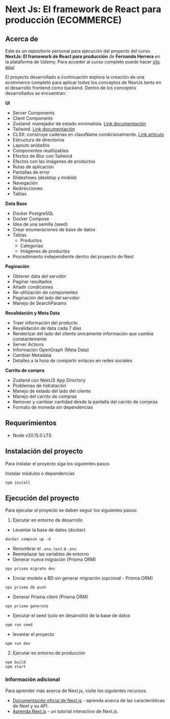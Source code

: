 # Next Js: El framework de React para producción (ECOMMERCE)

## Acerca de

Este es un repositorio personal para ejecución del proyecto del curso **NextJs: El framework de React para producción** de **Fernando Herrera** en la plataforma de Udemy. Para acceder al curso completo puede hacer [clic aquí](https://www.udemy.com/course/nextjs-fh/)

El proyecto desarrollado a continuación explora la creación de una ecommerce completo para aplicar todos los conceptos de NextJs tanto en el desarrollo frontend como backend. Dentro de los conceptos desarrollados se encuentran:

**UI**

- Server Components
- Client Components
- Zustand: manejador de estado minimalista. [Link documentación](https://docs.pmnd.rs/zustand/getting-started/introduction)
- Tailwind. [Link documentación](https://tailwindcss.com/docs/installation)
- CLSX: construye cadenas en className condicionalmente. [Link artículo](https://medium.com/@fortune.nwuneke/an-extensive-tutorial-on-using-clsx-in-react-projects-5e41205df8e2)
- Estructura de directorios
- Layouts anidados
- Componentes reutilizables
- Efectos de Blur con Tailwind
- Efectos con las imágenes de productos
- Rutas de aplicación
- Pantallas de error
- Slideshows (desktop y mobile)
- Navegación
- Redirecciones
- Tablas

**Data Base**

- Docker PostgreSQL
- Docker Compose
- Idea de una semilla (seed)
- Crear enumeraciones de base de datos
- Tablas
  - Productos
  - Categorías
  - Imágenes de productos
- Procedimiento independiente dentro del proyecto de Next

**Paginación**

- Obtener data del servidor
- Paginar resultados
- Añadir condiciones
- Re-utilización de componentes
- Paginación del lado del servidor
- Manejo de SearchParams

**Revalidación y Meta Data**

- Traer información del producto
- Revalidación de data cada 7 días
- Renderizar del lado del cliente únicamente información que cambia constantemente
- Server Actions
- Información OpenGraph (Meta Data)
- Cambiar Metadata
- Detalles a la hora de compartir enlaces en redes sociales

**Carrito de compra**

- Zustand con NextJS App Directory
- Problemas de hidratación
- Manejo de estado del lado del cliente
- Manejo del carrito de compras
- Remover y cambiar cantidad desde la pantalla del carrito de compras
- Formato de moneda sin dependencias

## Requerimientos

- Node v20.15.0 LTS

## Instalación del proyecto

Para instalar el proyecto siga los siguientes pasos

Instalar módulos o dependencias

```
npm install
```

## Ejecución del proyecto

Para ejecutar el proyecto se deben seguir los siguientes pasos:

1. Ejecutar en entorno de desarrollo

- Levantar la base de datos (docker)

```
docker compose up -d
```

- Renombrar el `.env.test` a `.env`
- Reemplazar las variables de entorno
- Generar nueva migración (Prisma ORM)

```
npx prisma migrate dev
```

- Enviar modelo a BD sin generar migración (opcional - Prisma ORM)

```
npx prisma db push
```

- Generar Prisma client (Prisma ORM)

```
npx prisma generate
```

- Ejecutar el seed (solo en desarrollo) de la base de datos

```
npm run seed
```

- levantar el proyecto

```
npm run dev
```

2. Ejecutar en entorno de producción

```
npm build
npm start
```

### Información adicional

Para aprender más acerca de Next.js, visite los siguientes recursos:

- [Documentación oficial de Next.js](https://nextjs.org/docs) - aprenda acerca de las características de Next y su API.
- [Aprenda Next.js](https://nextjs.org/learn) - un tutorial interactivo de Next.js.
